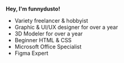 **Hey, I'm funnydusto!**
- Variety freelancer & hobbyist
- Graphic & UI/UX designer for over a year
- 3D Modeler for over a year
- Beginner HTML & CSS
- Microsoft Office Specialist
- Figma Expert
<!---
funnydusto/funnydusto is a ✨ special ✨ repository because its `README.md` (this file) appears on your GitHub profile.
You can click the Preview link to take a look at your changes.
--->
